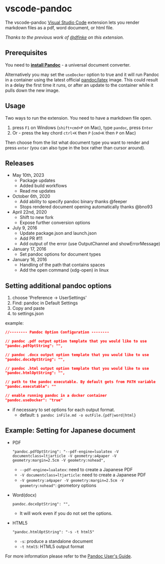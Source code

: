 # vscode-pandoc

The vscode-pandoc [Visual Studio Code](https://marketplace.visualstudio.com/items?itemName=chrischinchilla.vscode-pandoc) extension lets you render markdown files as a pdf, word document, or html file.

_Thanks to the previous work of [@dfinke](https://github.com/dfinke) on this extension._

## Prerequisites

You need to [**install Pandoc**](http://pandoc.org/installing.html) - a universal document converter.

Alternatively you may set the `useDocker` option to true and it will run Pandoc in a container using the latest official [pandoc/latex](https://hub.docker.com/r/pandoc/latex) image. This could result in a delay the first time it runs, or after an update to the container while it pulls down the new image.

## Usage

Two ways to run the extension. You need to have a markdown file open.

1. press `F1` on Windows (`shift+cmd+P` on Mac), type `pandoc`, press `Enter`
1. Or - press the key chord `ctrl+K` then `P` (`cmd+K` then `P` on Mac)

Then choose from the list what document type you want to render and press `enter` (you can also type in the box rather than cursor around).

## Releases

* May 10th, 2023
  * Package updates
  * Added build workflows
  * Read me updates
* October 6th, 2020
  * Add ability to specify pandoc binary thanks @feeper
  * Stops rendered document opening automatically thanks @bno93
* April 22nd, 2020
  * Shift to new fork
  * Expose further conversion options
* July 9, 2016
  * Update package.json and launch.json
  * Add PR #11
  * Add output of the error (use OutputChannel and showErrorMessage)
* January 17, 2016
  * Set pandoc options for document types
* January 16, 2016
  * Handling of the path that contains spaces
  * Add the open command (xdg-open) in linux

## **Setting additional pandoc options**

1. choose 'Preference -> UserSettings'
1. Find: pandoc in Default Settings
1. Copy and paste
1. to settings.json

example:

```json
//-------- Pandoc Option Configuration --------

// pandoc .pdf output option template that you would like to use
"pandoc.pdfOptString": "",

// pandoc .docx output option template that you would like to use
"pandoc.docxOptString": "",

// pandoc .html output option template that you would like to use
"pandoc.htmlOptString": "",

// path to the pandoc executable. By default gets from PATH variable
"pandoc.executable": ""

// enable running pandoc in a docker container
"pandoc.useDocker": "true"
```

* if necessary to set options for each output format.
  * default: `$ pandoc inFile.md -o outFile.{pdf|word|html}`

## Example: Setting for Japanese document

* PDF

  `"pandoc.pdfOptString": "--pdf-engine=lualatex -V documentclass=ltjarticle -V geometry:a4paper -V geometry:margin=2.5cm -V geometry:nohead",`

  * `--pdf-engine=lualatex`: need to create a Japanese PDF
  * `-V documentclass=ltjarticle`: need to create a Japanese PDF
  * `-V geometry:a4paper -V geometry:margin=2.5cm -V geometry:nohead"`: geometory options

* Word(docx)

  `pandoc.docxOptString": "",`
  * It will work even if you do not set the options.

* HTML5

  `"pandoc.htmlOptString": "-s -t html5"`

  * `-s`: produce a standalone document
  * `-t html5`: HTML5 output format

For more information please refer to the [Pandoc User's Guide](http://pandoc.org/README.html).
